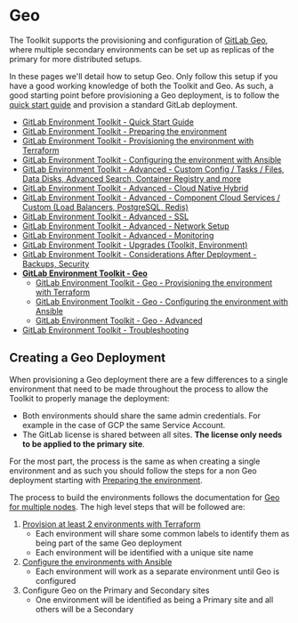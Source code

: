# Geo

The Toolkit supports the provisioning and configuration of [GitLab Geo](https://about.gitlab.com/solutions/geo/), where multiple secondary environments can be set up as replicas of the primary for more distributed setups.

In these pages we'll detail how to setup Geo. Only follow this setup if you have a good working knowledge of both the Toolkit and Geo. As such, a good starting point before provisioning a Geo deployment, is to follow the [quick start guide](../environment_quick_start_guide.md) and provision a standard GitLab deployment.

- [GitLab Environment Toolkit - Quick Start Guide](../environment_quick_start_guide.md)
- [GitLab Environment Toolkit - Preparing the environment](../environment_prep.md)
- [GitLab Environment Toolkit - Provisioning the environment with Terraform](../environment_provision.md)
- [GitLab Environment Toolkit - Configuring the environment with Ansible](../environment_configure.md)
- [GitLab Environment Toolkit - Advanced - Custom Config / Tasks / Files, Data Disks, Advanced Search, Container Registry and more](../environment_advanced.md)
- [GitLab Environment Toolkit - Advanced - Cloud Native Hybrid](../environment_advanced_hybrid.md)
- [GitLab Environment Toolkit - Advanced - Component Cloud Services / Custom (Load Balancers, PostgreSQL, Redis)](../environment_advanced_services.md)
- [GitLab Environment Toolkit - Advanced - SSL](../environment_advanced_ssl.md)
- [GitLab Environment Toolkit - Advanced - Network Setup](../environment_advanced_network.md)
- [GitLab Environment Toolkit - Advanced - Monitoring](../environment_advanced_monitoring.md)
- [GitLab Environment Toolkit - Upgrades (Toolkit, Environment)](../environment_upgrades.md)
- [GitLab Environment Toolkit - Considerations After Deployment - Backups, Security](../environment_post_considerations.md)
- [**GitLab Environment Toolkit - Geo**](README.md)
  - [GitLab Environment Toolkit - Geo - Provisioning the environment with Terraform](geo_provision.md)
  - [GitLab Environment Toolkit - Geo - Configuring the environment with Ansible](geo_configure.md)
  - [GitLab Environment Toolkit - Geo - Advanced](geo_advanced.md)
- [GitLab Environment Toolkit - Troubleshooting](../environment_troubleshooting.md)

## Creating a Geo Deployment

When provisioning a Geo deployment there are a few differences to a single environment that need to be made throughout the process to allow the Toolkit to properly manage the deployment:

- Both environments should share the same admin credentials. For example in the case of GCP the same Service Account.
- The GitLab license is shared between all sites. **The license only needs to be applied to the primary site**.

For the most part, the process is the same as when creating a single environment and as such you should follow the steps for a non Geo deployment starting with [Preparing the environment](../environment_prep.md).

The process to build the environments follows the documentation for [Geo for multiple nodes](https://docs.gitlab.com/ee/administration/geo/replication/multiple_servers.html). The high level steps that will be followed are:

1. [Provision at least 2 environments with Terraform](geo_provision.md)
    - Each environment will share some common labels to identify them as being part of the same Geo deployment
    - Each environment will be identified with a unique site name
2. [Configure the environments with Ansible](geo_configure.md)
    - Each environment will work as a separate environment until Geo is configured
3. Configure Geo on the Primary and Secondary sites
    - One environment will be identified as being a Primary site and all others will be a Secondary
